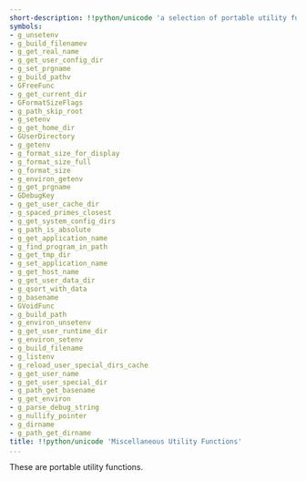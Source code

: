 ```yaml
---
short-description: !!python/unicode 'a selection of portable utility functions'
symbols:
- g_unsetenv
- g_build_filenamev
- g_get_real_name
- g_get_user_config_dir
- g_set_prgname
- g_build_pathv
- GFreeFunc
- g_get_current_dir
- GFormatSizeFlags
- g_path_skip_root
- g_setenv
- g_get_home_dir
- GUserDirectory
- g_getenv
- g_format_size_for_display
- g_format_size_full
- g_format_size
- g_environ_getenv
- g_get_prgname
- GDebugKey
- g_get_user_cache_dir
- g_spaced_primes_closest
- g_get_system_config_dirs
- g_path_is_absolute
- g_get_application_name
- g_find_program_in_path
- g_get_tmp_dir
- g_set_application_name
- g_get_host_name
- g_get_user_data_dir
- g_qsort_with_data
- g_basename
- GVoidFunc
- g_build_path
- g_environ_unsetenv
- g_get_user_runtime_dir
- g_environ_setenv
- g_build_filename
- g_listenv
- g_reload_user_special_dirs_cache
- g_get_user_name
- g_get_user_special_dir
- g_path_get_basename
- g_get_environ
- g_parse_debug_string
- g_nullify_pointer
- g_dirname
- g_path_get_dirname
title: !!python/unicode 'Miscellaneous Utility Functions'
...
```


These are portable utility functions.
